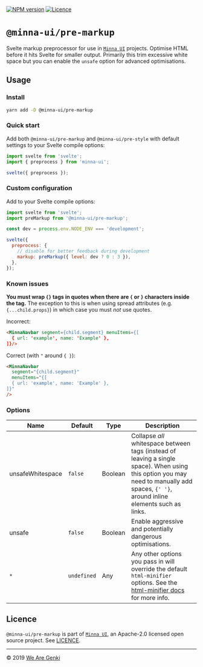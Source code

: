 [![NPM version](https://img.shields.io/npm/v/@minna-ui/pre-markup.svg)](https://www.npmjs.com/package/@minna-ui/pre-markup)
[![Licence](https://img.shields.io/npm/l/@minna-ui/pre-markup.svg)](https://github.com/WeAreGenki/minna-ui/blob/master/LICENCE)

# `@minna-ui/pre-markup`

Svelte markup preprocessor for use in [`Minna UI`](https://github.com/WeAreGenki/minna-ui) projects. Optimise HTML before it hits Svelte for smaller output. Primarily this trim excessive white space but you can enable the `unsafe` option for advanced optimisations.

## Usage

### Install

```sh
yarn add -D @minna-ui/pre-markup
```

### Quick start

Add both `@minna-ui/pre-markup` and `@minna-ui/pre-style` with default settings to your Svelte compile options:

```js
import svelte from 'svelte';
import { preprocess } from 'minna-ui';

svelte({ preprocess });
```

### Custom configuration

Add to your Svelte compile options:

```js
import svelte from 'svelte';
import preMarkup from '@minna-ui/pre-markup';

const dev = process.env.NODE_ENV === 'development';

svelte({
  preprocess: {
    // disable for better feedback during development
    markup: preMarkup({ level: dev ? 0 : 3 }),
  },
});
```

### Known issues

**You must wrap `{}` tags in quotes when there are `{` or `}` characters inside the tag.** The exception to this is when using spread attributes (e.g. `{...child.props}`) in which case you must _not_ use quotes.

Incorrect:

<!-- prettier-ignore -->
```html
<MinnaNavbar segment={child.segment} menuItems={[
  { url: 'example', name: 'Example' },
]}/>
```

Correct (with `"` around `{ }`):

```html
<MinnaNavbar
  segment="{child.segment}"
  menuItems="{[
  { url: 'example', name: 'Example' },
]}"
/>
```

### Options

<!-- lint disable table-pipe-alignment -->
<!-- prettier-ignore -->
| Name | Default | Type | Description |
| --- | --- | --- | --- |
| unsafeWhitespace | `false` | Boolean | Collapse _all_ whitespace between tags (instead of leaving a single space). When using this option you may need to manually add spaces, `{' '}`, around inline elements such as links. |
| unsafe | `false` | Boolean | Enable aggressive and potentially dangerous optimisations. |
| `*` | `undefined` | Any | Any other options you pass in will override the default `html-minifier` options. See the [html-minifier docs](https://github.com/kangax/html-minifier) for more info. |

<!-- lint enable -->

## Licence

`@minna-ui/pre-markup` is part of [`Minna UI`](https://github.com/WeAreGenki/minna-ui), an Apache-2.0 licensed open source project. See [LICENCE](https://github.com/WeAreGenki/minna-ui/blob/master/LICENCE).

---

© 2019 [We Are Genki](https://wearegenki.com)
